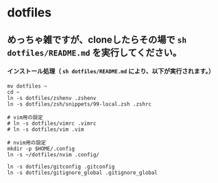 # dotfiles
## めっちゃ雑ですが、cloneしたらその場で `sh dotfiles/README.md` を実行してください。

#### インストール処理（ `sh dotfiles/README.md` により、以下が実行されます。）
````
mv dotfiles ~
cd ~
ln -s dotfiles/zshenv .zshenv
ln -s dotfiles/zsh/snippets/99-local.zsh .zshrc

# vim用の設定
# ln -s dotfiles/vimrc .vimrc
# ln -s dotfiles/vim .vim

# nvim用の設定
mkdir -p $HOME/.config
ln -s ~/dotfiles/nvim .config/

ln -s dotfiles/gitconfig .gitconfig
ln -s dotfiles/gitignore_global .gitignore_global
````

